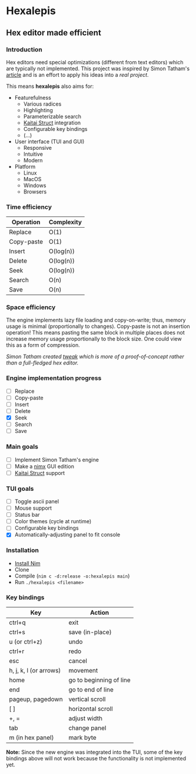 # Hexalepis
## Hex editor made efficient

### Introduction
Hex editors need special optimizations (different from text editors) which are typically not implemented. This project was inspired by Simon Tatham's [article](https://www.chiark.greenend.org.uk/~sgtatham/tweak/btree.html) and is an effort to apply his ideas into a *real project*.

This means **hexalepis** also aims for:
* Featurefulness
    - Various radices
    - Highlighting
    - Parameterizable search
    - [Kaitai Struct](https://kaitai.io/) integration
    - Configurable key bindings
    - (...)
* User interface (TUI and GUI)
    - Responsive
    - Intuitive
    - Modern
* Platform
    - Linux
    - MacOS
    - Windows
    - Browsers

### Time efficiency
| Operation | Complexity |
|---------- | ---------- |
| Replace | O(1) |
| Copy-paste | O(1) |
| Insert | O(log(n)) |
| Delete | O(log(n)) |
| Seek | O(log(n)) |
| Search | O(n) |
| Save | O(n) |

### Space efficiency
The engine implements lazy file loading and copy-on-write; thus, memory usage is minimal (proportionally to changes).
Copy-paste is not an insertion operation! This means pasting the same block in multiple places does not increase memory usage proportionally to the block size. One could view this as a form of compression.

*Simon Tatham created [tweak](https://www.chiark.greenend.org.uk/~sgtatham/tweak/) which is more of a proof-of-concept rather than a full-fledged hex editor.*

### Engine implementation progress
- [ ] Replace
- [ ] Copy-paste
- [ ] Insert
- [ ] Delete
- [x] Seek
- [ ] Search
- [ ] Save

### Main goals
- [ ] Implement Simon Tatham's engine
- [ ] Make a [nimx](https://github.com/yglukhov/nimx) GUI edition
- [ ] [Kaitai Struct](https://kaitai.io/) support

### TUI goals
- [ ] Toggle ascii panel
- [ ] Mouse support
- [ ] Status bar
- [ ] Color themes (cycle at runtime)
- [ ] Configurable key bindings
- [x] Automatically-adjusting panel to fit console

### Installation
* [Install Nim](https://nim-lang.org/install.html)
* Clone
* Compile (`nim c -d:release -o:hexalepis main`) 
* Run `./hexalepis <filename>`

### Key bindings

| Key | Action |
|----------------- | ------------------------- |
| ctrl+q | exit |
| ctrl+s | save (in-place) |
| u (or ctrl+z) | undo |
| ctrl+r | redo |
| esc | cancel |
| h, j, k, l (or arrows) | movement |
| home | go to beginning of line |
| end | go to end of line |
| pageup, pagedown  | vertical scroll |
| [ ] | horizontal scroll |
| +, = | adjust width |
| tab | change panel |
| m (in hex panel) | mark byte |

**Note:** Since the new engine was integrated into the TUI, some of the key bindings above will not work because the functionality is not implemented yet.
